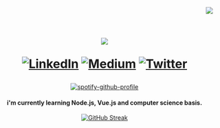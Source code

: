 <div align="right">
  <img src="https://visitcount.itsvg.in/api?id=imtribute12&icon=8&color=8" />
</div>
 
<div align="center">     
<br>
<p align="center" width="50%"> 
<h1>
<a href="https://github.com/imtribute12">
<img src="https://readme-typing-svg.herokuapp.com?size=36&color=ffffff&center=true&multiline=true&width=500&height=100&lines=Hi!+%F0%9F%91%8B;I'm+Seda+%F0%9F%98%8A">
</a>
	      
[![LinkedIn](https://img.shields.io/badge/LinkedIn-%230077B5.svg?logo=linkedin&logoColor=white)](https://linkedin.com/in/seda-n-taskan) 
[![Medium](https://img.shields.io/badge/Medium-12100E?logo=medium&logoColor=white)](https://medium.com/@nubika) 
[![Twitter](https://img.shields.io/badge/Twitter-%231DA1F2.svg?logo=Twitter&logoColor=white)](https://twitter.com/nubisqueendom)    

</p>
</div>
    
<div align="center">

[![spotify-github-profile](https://spotify-github-profile.vercel.app/api/view?uid=sedanurgfb6671&cover_image=true&theme=natemoo-re&show_offline=false&background_color=c33232&interchange=false&bar_color=ffffff&bar_color_cover=false)](https://github.com/kittinan/spotify-github-profile)
</div>


<div align="center"> 
<h4>i'm currently learning Node.js, Vue.js and computer science basis. </h4>
	
	
[![GitHub Streak](https://streak-stats.demolab.com?user=imtribute12&theme=transparent&hide_border=true&date_format=j%20M%5B%20Y%5D&background=45%2C30973374%2C5E45A780&fire=00EBC5&ring=B2EB43A2&currStreakLabel=EBEBEB&excludeDaysLabel=EBEBEB&currStreakNum=EBEBEB&sideLabels=EBEBEB&dates=EBEBEB&sideNums=EBEBEB&hide_total_contributions=true)](https://git.io/streak-stats)
 
</div>

<div align="center"> 
  
<!-- ![Snake animation](https://github.com/imtribute12/imtribute12/blob/output/github-contribution-grid-snake.svg) -->
	
</div>
